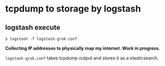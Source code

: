 # tcpdump to storage by logstash


## logstash execute

```
$ logstash -f logstash-grok.conf
```

**Collecting IP addresses to physically map my internet. Work in progress.**

`logstash-grok.conf` takes tcpdump output and stores it as a elasticsearch. 

